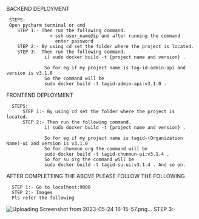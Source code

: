 BACKEND DEPLOYMENT

     STEPS:
     Open pycharm terminal or cmd
        STEP 1:- Then run the following command.
                    > ssh user_name@ip and after running the command
                      enter password
        STEP 2:- By using cd set the folder where the project is located.
        STEP 3:- Then run the following command.
                  i) sudo docker build -t {project name and version} .
                  
                  So for eg if my project name is tag-id-admin-api and version is v3.1.0
                  So the command will be 
                  sudo docker build -t tagid-admin-api:v3.1.0 .

FRONTEND DEPLOYMENT

      STEPS:
          STEP 1:- By using cd set the folder where the project is located.
          STEP 2:- Then run the following command.
                  i) sudo docker build -t {project name and version} .
                  
                  So for eg if my project name is tagid-(Organization Name)-ui and version is v3.1.0
                  So for chunmun org the command will be 
                  sudo docker build -t tagid-chunmun-ui:v3.1.4 .
                  So for su org the command will be 
                  sudo docker build -t tagid-su-ui:v3.1.4 . And so on.
                  
                  
AFTER COMPLETEING THE ABOVE PLEASE FOLLOW THE FOLLOWING

      STEP 1:- Go to localhost:9000
      STEP 2:- Images 
      Pls refer the following
![Uploading Screenshot from 2023-05-24 16-15-57.png…]()
      STEP 3:- 



                  
                  
                  
